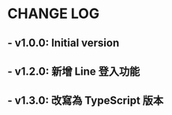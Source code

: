 # CHANGE LOG

## - v1.0.0: Initial version
## - v1.2.0: 新增 Line 登入功能
## - v1.3.0: 改寫為 TypeScript 版本

